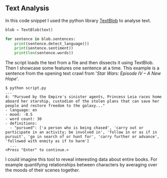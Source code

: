 ## Text Analysis

In this code snippet I used the python library [TextBlob](https://textblob.readthedocs.io) to analyse text.

```python
blob = TextBlob(text)

for sentence in blob.sentences:
    print(sentence.detect_language())
    print(sentence.sentiment))
    print(len(sentence.words))
```

The script loads the text from a file and then dissects it using TextBlob. Then I showcase some features one sentence at a time. This example is a sentence from the opening text crawl from '_Star Wars: Episode IV – A New Hope_'.

```
$ python script.py
...
4: "Pursued by the Empire's sinister agents, Princess Leia races home aboard her starship, custodian of the stolen plans that can save her people and restore freedom to the galaxy..."
- language: en
- mood: -0.5
- word count: 30
- definitions:
  - "pursued": ['a person who is being chased', 'carry out or participate in an activity; be involved in', 'follow in or as if in pursuit', 'go in search of or hunt for', 'carry further or advance', 'followed with enmity as if to harm']
  ...
<Press "Enter" to continue.>
```

I could imagine this tool to reveal interesting data about entire books. For example quantifying relationships between characters by averaging over the moods of their scenes together.
